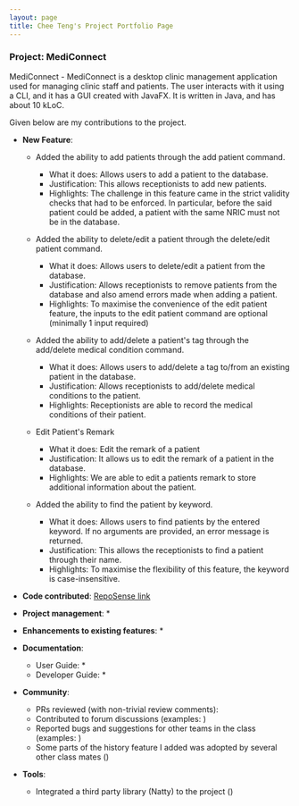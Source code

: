 ```yaml
---
layout: page
title: Chee Teng's Project Portfolio Page
---
```


### Project: MediConnect

MediConnect - MediConnect is a desktop clinic management application used for managing clinic staff and patients. The user interacts with it using a CLI, and it has a GUI created with JavaFX. It is written in Java, and has about 10 kLoC.

Given below are my contributions to the project.

* **New Feature**:
  * Added the ability to add patients through the add patient command.
    * What it does: Allows users to add a patient to the database.
    * Justification: This allows receptionists to add new patients.
    * Highlights: The challenge in this feature came in the strict validity checks that had to be enforced. In particular, before the said patient could be added, a patient with the same NRIC must not be in the database.

  * Added the ability to delete/edit a patient through the delete/edit patient command.
    * What it does: Allows users to delete/edit a patient from the database.
    * Justification: Allows receptionists to remove patients from the database and also amend errors made when adding a patient.
    * Highlights: To maximise the convenience of the edit patient feature, the inputs to the edit patient command are optional (minimally 1 input required)

  * Added the ability to add/delete a patient's tag through the add/delete medical condition command.
    * What it does: Allows users to add/delete a tag to/from an existing patient in the database.
    * Justification: Allows receptionists to add/delete medical conditions to the patient.
    * Highlights: Receptionists are able to record the medical conditions of their patient.

  * Edit Patient's Remark
    * What it does: Edit the remark of a patient
    * Justification: It allows us to edit the remark of a patient in the database.
    * Highlights: We are able to edit a patients remark to store additional information about the patient.


  * Added the ability to find the patient by keyword.
    * What it does: Allows users to find patients by the entered keyword. If no arguments are provided, an error message is returned.
    * Justification: This allows the receptionists to find a patient through their name.
    * Highlights: To maximise the flexibility of this feature, the keyword is case-insensitive.

* **Code contributed**: [RepoSense link](https://nus-cs2103-ay2324s1.github.io/tp-dashboard/?search=cheeggered&breakdown=true)

* **Project management**:
  * 

* **Enhancements to existing features**:
  * 

* **Documentation**:
  * User Guide:
    * 
  * Developer Guide:
    * 

* **Community**:
  * PRs reviewed (with non-trivial review comments): []()
  * Contributed to forum discussions (examples: []())
  * Reported bugs and suggestions for other teams in the class (examples: []())
  * Some parts of the history feature I added was adopted by several other class mates ([]())

* **Tools**:
  * Integrated a third party library (Natty) to the project ([]())
